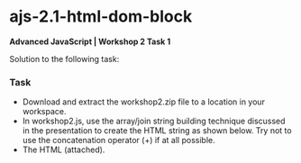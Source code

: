 # ajs-2.1-html-dom-block
**Advanced JavaScript | Workshop 2 Task 1**

Solution to the following task:

### Task

- Download and extract the workshop2.zip file to a location in your workspace.
- In workshop2.js, use the array/join string building technique discussed in the presentation to create the HTML string as shown below. Try not to use the concatenation operator (+) if at all possible.
- The HTML (attached).
